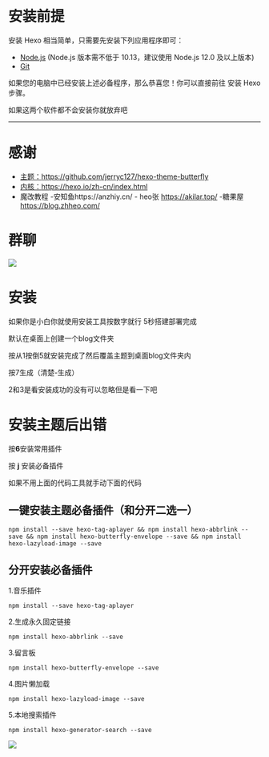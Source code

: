 # 安装前提

安装 Hexo 相当简单，只需要先安装下列应用程序即可：

- [Node.js](http://nodejs.org/) (Node.js 版本需不低于 10.13，建议使用 Node.js 12.0 及以上版本)
- [Git](http://git-scm.com/)

如果您的电脑中已经安装上述必备程序，那么恭喜您！你可以直接前往 安装 Hexo 步骤。

如果这两个软件都不会安装你就放弃吧

----
# 感谢
- [主题：](https://github.com/jerryc127/hexo-theme-butterfly)https://github.com/jerryc127/hexo-theme-butterfly
- [内核：](https://hexo.io/zh-cn/index.html)https://hexo.io/zh-cn/index.html
- 魔改教程 -安知鱼https://anzhiy.cn/
           - heo张 https://akilar.top/
           -糖果屋 https://blog.zhheo.com/
 # 群聊
 ![](https://butterfly.zhheo.com/img/qrcode.jpg)


# 安装
如果你是小白你就使用安装工具按数字就行
5秒搭建部署完成


默认在桌面上创建一个blog文件夹

按从1按倒5就安装完成了然后覆盖主题到桌面blog文件夹内

按7生成（清楚-生成）

2和3是看安装成功的没有可以忽略但是看一下吧

# 安装主题后出错

按**6**安装常用插件

按 **j** 安装必备插件





如果不用上面的代码工具就手动下面的代码



## 一键安装主题必备插件（和分开二选一）

~~~
npm install --save hexo-tag-aplayer && npm install hexo-abbrlink --save && npm install hexo-butterfly-envelope --save && npm install hexo-lazyload-image --save
~~~

## 分开安装必备插件

1.音乐插件

 ~~~
npm install --save hexo-tag-aplayer
 ~~~

2.生成永久固定链接 

~~~
npm install hexo-abbrlink --save
~~~

3.留言板 

~~~
npm install hexo-butterfly-envelope --save
~~~

4.图片懒加载 

~~~
npm install hexo-lazyload-image --save
~~~
5.本地搜索插件
~~~
npm install hexo-generator-search --save
~~~
![](https://s2.loli.net/2022/11/14/thB3auFOdvHJWEU.webp)
